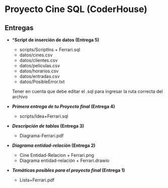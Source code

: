 # Proyecto Cine SQL (CoderHouse)
## **Entregas**

 - ***Script de inserción de datos (Entrega 5)**
	- scripts/ScriptIns + Ferrari.sql
	- datos/cines.csv
	- datos/clientes.csv
	- datos/peliculas.csv
	- datos/horarios.csv
	- datos/entradas.csv
	- datos/PosibleError.txt
	
	Tener en cuenta que debe editar el .sql para ingresar la ruta correcta del archivo

 - ***Primera entrega de tu Proyecto final* (Entrega 4)**
	- scripts/Idea+Ferrari.sql

 - ***Descripción de tablas* (Entrega 3)**
	- Diagrama-Ferrari.pdf

 - ***Diagrama entidad-relación* (Entrega 2)**
    -  Cine Entidad-Relacion + Ferrari.png
    -  Diagrama entidad-relación + Ferrari.drawio
 - ***Temáticas posibles para el proyecto final* (Entrega 1)**
    -  Lista+Ferrari.pdf
